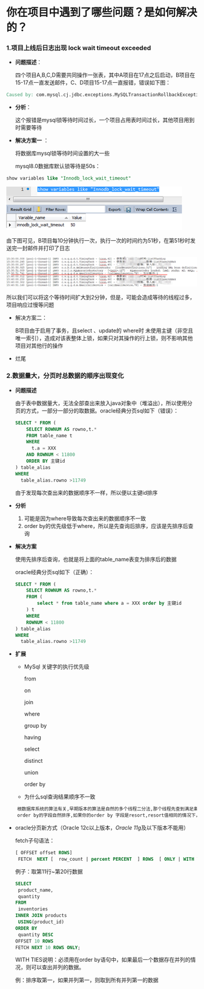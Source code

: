 # 你在项目中遇到了哪些问题？是如何解决的？

### 1.项目上线后日志出现 lock wait timeout exceeded

- **问题描述**：

  四个项目A,B,C,D需要共同操作一张表，其中A项目在17点之后启动，B项目在15-17点一直发送邮件，C、D项目15-17点一直报错，错误如下图：

```verilog
Caused by: com.mysql.cj.jdbc.exceptions.MySQLTransactionRollbackException: Lock wait timeout exceeded; try restarting transaction
```

- **分析**：

  这个报错是mysql锁等待时间过长，一个项目占用表时间过长，其他项目用到时需要等待

- **解决方案一** ：

  将数据库mysql锁等待时间设置的大一些

  mysql8.0数据库默认锁等待是50s：

```sql
show variables like "Innodb_lock_wait_timeout"
```

![](img\项目问题及解决方案\155963742.jpg)

由下图可见，B项目每10分钟执行一次，执行一次的时间约为51秒，在第51秒时发送完一封邮件并打印了日志

![](img\项目问题及解决方案\1559638281(1).jpg)

所以我们可以将这个等待时间扩大到2分钟，但是，可能会造成等待的线程过多，项目响应过慢等问题

- 解决方案二：

  B项目由于启用了事务，且select 、update的 where时 未使用主键（非空且唯一索引），造成对该表整体上锁，如果只对其操作的行上锁，则不影响其他项目对其他行的操作
  
- 烂尾



### 2.数据量大，分页时总数据的顺序出现变化

- **问题描述**

  由于表中数据量大，无法全部查出来放入java对象中（堆溢出），所以使用分页的方式，一部分一部分的取数据。oracle经典分页sql如下（错误）：

  ```sql
  SELECT * FROM (
      SELECT ROWNUM AS rowno,t.* 
      FROM table_name t
      WHERE
        t.a = XXX
      AND ROWNUM < 11800 
      ORDER BY 主键id 
  ) table_alias
  WHERE
    table_alias.rowno >11749
  ```

  由于发现每次查出来的数据顺序不一样，所以便以主键id排序

- **分析**

  1. 可能是因为where导致每次查出来的数据顺序不一致
  2. order by的优先级低于where，所以是先查询后排序，应该是先排序后查询

- **解决方案**

  使用先排序后查询，也就是将上面的table_name表变为排序后的数据

  oracle经典分页sql如下（正确）：

  ```sql
  SELECT * FROM (
      SELECT ROWNUM AS rowno,t.* 
      FROM (
          select * from table_name where a = XXX order by 主键id 
      ) t
      WHERE
   	  ROWNUM < 11800 
  ) table_alias
  WHERE
    table_alias.rowno >11749
  ```

  

- **扩展**

  - MySql 关键字的执行优先级

    from  

    on  

    join  

    where  

    group by  

    having  

    select  

    distinct  

    union  

    order by 

  - 为什么sql查询结果顺序不一致


```reStructuredText
	根数据库系统的算法有关,早期版本的算法是自然的多个线程二分法,那个线程先查到满足条件的数据就先输出出来,这样就是乱序的,后期经过改进按照主键自然排序输出。如果order by的值相同，一般是按自然排序，就是首个字符的字母或汉字的发音的首字母的s排序。
	order by的字段自然排序,如果你的order by 字段是resort,resort值相同的情况下，是可能有两种结果，一种就是你列出的随机排序，还有一种就是按主键来排序。这个问题不是固定的，还可能跟你的服务器性能都有关系，如果内存足够大，执行mysql的时候会提供足够大的缓冲池，也可能会出现另一种结果。
```

  - oracle分页新方式（Oracle 12c以上版本，*Oracle 11g*及以下版本不能用）

    [链接]: https://www.yiibai.com/oracle/oracle-fetch.html

    fetch子句语法：

    ```sql
    [ OFFSET offset ROWS]
     FETCH  NEXT [  row_count | percent PERCENT  ] ROWS  [ ONLY | WITH TIES ]
    ```

    例子：取第11行~第20行数据

    ```sql
    SELECT
     product_name,
     quantity
    FROM
     inventories
    INNER JOIN products
     USING(product_id)
    ORDER BY
     quantity DESC 
    OFFSET 10 ROWS 
    FETCH NEXT 10 ROWS ONLY;
    ```

    WITH TIES说明：必须用在order by语句中，如果最后一个数据存在并列的情况，则可以查出并列的数据。

    例：排序取第一，如果并列第一，则取到所有并列第一的数据